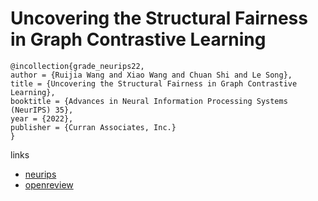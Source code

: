 # Uncovering the Structural Fairness in Graph Contrastive Learning

```
@incollection{grade_neurips22,
author = {Ruijia Wang and Xiao Wang and Chuan Shi and Le Song},
title = {Uncovering the Structural Fairness in Graph Contrastive Learning},
booktitle = {Advances in Neural Information Processing Systems (NeurIPS) 35},
year = {2022},
publisher = {Curran Associates, Inc.}
}
```

links
- [neurips](https://nips.cc/Conferences/2022/Schedule?showEvent=53431)
- [openreview](https://openreview.net/forum?id=RJemsN3V_kt)
